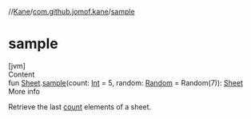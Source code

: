 //[Kane](../index.md)/[com.github.jomof.kane](index.md)/[sample](sample.md)



# sample  
[jvm]  
Content  
fun [Sheet](../com.github.jomof.kane.impl.sheet/-sheet/index.md).[sample](sample.md)(count: [Int](https://kotlinlang.org/api/latest/jvm/stdlib/kotlin/-int/index.html) = 5, random: [Random](https://kotlinlang.org/api/latest/jvm/stdlib/kotlin.random/-random/index.html) = Random(7)): [Sheet](../com.github.jomof.kane.impl.sheet/-sheet/index.md)  
More info  


Retrieve the last [count](count.md) elements of a sheet.

  



